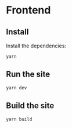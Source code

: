 # Frontend

## Install

Install the dependencies:

```
yarn
```

## Run the site

```
yarn dev
```

## Build the site

```
yarn build
```
